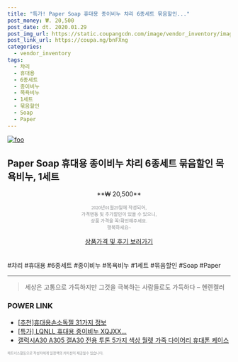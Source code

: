 ```yaml
--- 
title: "특가! Paper Soap 휴대용 종이비누 챠리 6종세트 묶음할인..." 
post_money: ₩. 20,500 
post_date: dt. 2020.01.29 
post_img_url: https://static.coupangcdn.com/image/vendor_inventory/images/2017/04/14/18/9/41fac58c-6db8-40ee-9c0b-b0ad2f6e1bdd.jpg 
post_link_url: https://coupa.ng/bnFXng 
categories: 
  - vendor_inventory 
tags: 
  - 챠리 
  - 휴대용 
  - 6종세트 
  - 종이비누 
  - 목욕비누 
  - 1세트 
  - 묶음할인 
  - Soap 
  - Paper 
--- 
```

[![foo](https://static.coupangcdn.com/image/vendor_inventory/images/2017/04/14/18/9/41fac58c-6db8-40ee-9c0b-b0ad2f6e1bdd.jpg)](https://coupa.ng/bnFXng) 

## Paper Soap 휴대용 종이비누 챠리 6종세트 묶음할인 목욕비누, 1세트 
<p style="text-align: center;">**₩ 20,500**</p> 
<p style="text-align: center;"><span style="color: #898c8f; font-family: Georgia,Times,serif; font-size: 0.75em;">2020년01월29일에 작성되어, <br>가격변동 및 추가할인이 있을 수 있으니,<br> 상품 가격을 꼭!확인해주세요.<br>행복하세요~</span> 
</p>	 
<div markdown="0" style="text-align: center;"><a href="https://coupa.ng/bnFXng" class="btn btn--success">상품가격 및 후기 보러가기</a></div> 
<br><br> 
  #챠리 #휴대용 #6종세트 #종이비누 #목욕비누 #1세트 #묶음할인 #Soap #Paper 
<hr> 

> 세상은 고통으로 가득하지만 그것을 극복하는 사람들로도 가득하다 – 헨렌켈러 


### POWER LINK

* <a href="https://blog.naver.com/fasyy4321/221787266552" target="_blank">[추천]휴대용손소독젤 31가지 정보</a>
* <a href="https://blog.naver.com/sakai111/221789620174" target="_blank">[특가] LQNLL 휴대용 종이비누 XQJXX...</a>
* <a href="https://blog.naver.com/fasyy4321/221778103644" target="_blank">갤럭시A30 A305 갤A30 전용 투톤 5가지 색상 월렛 가죽 다이어리 휴대폰 케이스</a>

<span style="color: #898c8f; font-family: Georgia,Times,serif; font-size: 0.55em;">파트너스활동으로 작성자에게 일정액의 커미션이 제공될수 있습니다.</span> 
